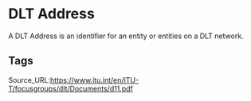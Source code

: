 # DLT Address
A DLT Address is an identifier for an entity or entities on a DLT network.
## Tags
Source_URL:https://www.itu.int/en/ITU-T/focusgroups/dlt/Documents/d11.pdf

